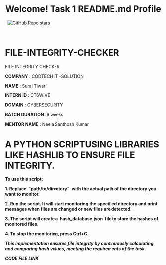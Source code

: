 <h1 align='center'>
  Welcome! Task 1 README.md Profile
</h1>


<p align='center'>

  &nbsp;
  <a href="#"><img alt="GitHub Repo stars" src="https://img.shields.io/github/stars/Surajtiwari001/Badges4-README.md-Profile?style=for-the-badge" /></a>
</p>
<br />

# FILE-INTEGRITY-CHECKER
FILE INTEGRITY CHECKER

**COMPANY** : CODTECH IT -SOLUTION

**NAME**  : Suraj Tiwari

**INTERN ID** : CT6WIVE

**DOMAIN** : CYBERSECURITY

**BATCH DURATION** :6 weeks

**MENTOR NAME** : Neela Santhosh Kumar 

# A PYTHON SCRIPTUSING LIBRARIES LIKE HASHLIB TO ENSURE FILE INTEGRITY.


**To use this script:**

**1. Replace  "path/to/directory"  with the actual path of the directory you want to
monitor.**

**2. Run the script. It will start monitoring the specified directory and print
messages when files are changed or new files are detected.**

**3. The script will create a  hash_database.json  file to store the hashes of monitored
files.**

**4. To stop the monitoring, press Ctrl+C .**

***This implementation ensures file integrity by continuously
calculating and comparing hash values, meeting the
requirements of the task.***

***CODE FILE LINK***

